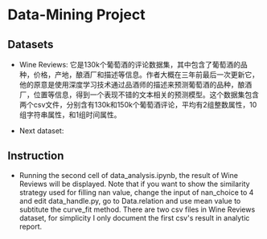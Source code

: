 # Data-Mining Project

## Datasets
* Wine Reviews: 它是130k个葡萄酒的评论数据集，其中包含了葡萄酒的品种，价格，产地，酿酒厂和描述等信息。作者大概在三年前最后一次更新它，他的原意是使用深度学习技术通过品酒师的描述来预测葡萄酒的品种，酿酒厂，位置等信息，得到一个表现不错的文本相关的预测模型。这个数据集包含两个csv文件，分别含有130k和150k个葡萄酒评论，平均有2组整数属性，10组字符串属性，和1组时间属性。

* Next dataset: 

## Instruction
* Running the second cell of data_analysis.ipynb, the result of Wine Reviews will be displayed. Note that if you want to show the similarity strategy used for filling nan value, change the input of nan_choice to 4 and edit data_handle.py, go to Data.relation and use mean value to subtitute the curve_fit method. There are two csv files in Wine Reviews dataset, for simplicity I only document the first csv's result in analytic report.

